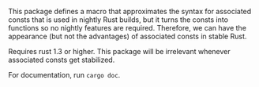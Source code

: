 This package defines a macro that approximates the syntax for associated consts that is used in nightly Rust builds, but it turns the consts into functions so no nightly features are required. Therefore, we can have the appearance (but not the advantages) of associated consts in stable Rust.

Requires rust 1.3 or higher. This package will be irrelevant whenever associated consts get stabilized.

For documentation, run `cargo doc`.


